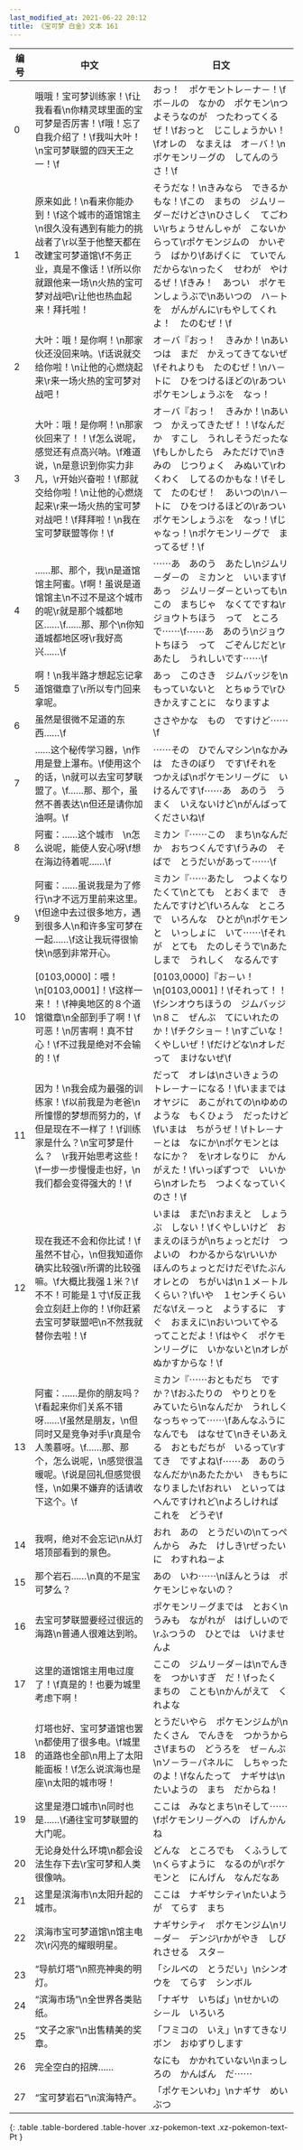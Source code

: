 ```yaml
---
last_modified_at: 2021-06-22 20:12
title: 《宝可梦 白金》文本 161
---
```

| 编号 | 中文 | 日文 |
| ---- | ---- | ---- |
| 0 | 哦哦！宝可梦训练家！\f让我看看\n你精灵球里面的宝可梦是否厉害！\f哦！忘了自我介绍了！\f我叫大叶！\n宝可梦联盟的四天王之一！\f | おっ！　ポケモントレ－ナ－！\fボ－ルの　なかの　ポケモン\nつよそうなのが　つたわってくるぜ！\fおっと　じこしょうかい！\fオレの　なまえは　オ－バ！\nポケモンリ－グの　してんのう　さ！\f |
| 1 | 原来如此！\n看来你能办到！\f这个城市的道馆馆主\n很久没有遇到有能力的挑战者了\r以至于他整天都在改建宝可梦道馆\f不务正业，真是不像话！\f所以你就跟他来一场\n火热的宝可梦对战吧\r让他也热血起来！拜托啦！ | そうだな！\nきみなら　できるかもな！\fこの　まちの　ジムリ－ダ－だけどさ\nひさしく　てごわい\rちょうせんしゃが　こないからって\rポケモンジムの　かいぞう　ばかり\fあげくに　ていでん　だからな\nったく　せわが　やけるぜ！\fきみ！　あつい　ポケモンしょうぶで\nあいつの　ハ－トを　がんがんに\rもやしてくれよ！　たのむぜ！\f　 |
| 2 | 大叶：哦！是你啊！\n那家伙还没回来呐。\f话说就交给你啦！\n让他的心燃烧起来\r来一场火热的宝可梦对战吧！ | オ－バ『おっ！　きみか！\nあいつは　まだ　かえってきてないぜ\fそれよりも　たのむぜ！\nハ－トに　ひをつけるほどの\rあつい　ポケモンしょうぶを　なっ！ |
| 3 | 大叶：哦！是你啊！\n那家伙回来了！！\f怎么说呢，感觉还有点高兴呐。\f难道说，\n是意识到你实力非凡，\r开始兴奋啦！\f那就交给你啦！\n让他的心燃烧起来\r来一场火热的宝可梦对战吧！\f拜拜啦！\n我在宝可梦联盟等你！\f | オ－バ『おっ！　きみか！\nあいつ　かえってきたぜ！！\fなんだか　すこし　うれしそうだったな\fもしかしたら　みただけで\nきみの　じつりょく　みぬいて\rわくわく　してるのかもな！\fそして　たのむぜ！　あいつの\nハ－トに　ひをつけるほどの\rあつい　ポケモンしょうぶを　なっ！\fじゃなっ！\nポケモンリ－グで　まってるぜ！\f |
| 4 | ……那、那个，我\n是道馆馆主阿蜜。\f啊！虽说是道馆馆主\n不过不是这个城市的呢\r就是那个城都地区……\f……那、那个\n你知道城都地区呀\r我好高兴……\f | ⋯⋯あ　あのう　あたし\nジムリ－ダ－の　ミカンと　いいます\fあっ　ジムリ－ダ－といっても\nこの　まちじゃ　なくてですね\rジョウトちほう　って　ところで⋯⋯\f⋯⋯あ　あのう\nジョウトちほう　って　ごぞんじだと\rあたし　うれしいです⋯⋯\f |
| 5 | 啊！\n我半路才想起忘记拿道馆徽章了\r所以专门回来拿呢。 | あっ　このさき　ジムバッジを\nもっていないと　とちゅうで\rひきかえすことに　なりますよ |
| 6 | 虽然是很微不足道的东西……\f | ささやかな　もの　ですけど⋯⋯\f |
| 7 | ……这个秘传学习器，\n作用是登上瀑布。\f使用这个的话，\n就可以去宝可梦联盟了。\f……那、那个，虽然不善表达\n但还是请你加油啊。\f | ⋯⋯その　ひでんマシン\nなかみは　たきのぼり　です\fそれを　つかえば\nポケモンリ－グに　いけるんです\f⋯⋯あ　あのう　うまく　いえないけど\nがんばって　くださいね\f |
| 8 | 阿蜜：……这个城市　\n怎么说呢，能使人安心呀\f想在海边待着呢……\f | ミカン『⋯⋯この　まち\nなんだか　おちつくんです\fうみの　そばで　とうだいがあって⋯⋯\f |
| 9 | 阿蜜：……虽说我是为了修行\n才不远万里前来这里。\f但途中去过很多地方，遇到很多人\n和许多宝可梦在一起……\f这让我玩得很愉快\n感到非常开心。 | ミカン『⋯⋯あたし　つよくなりたくて\nとても　とおくまで　きたんですけど\fいろんな　ところで　いろんな　ひとが\nポケモンと　いっしょに　いて⋯⋯\fそれが　とても　たのしそうで\nあたしまで　うれしく　なるんです |
| 10 | [0103,0000]：喂！\n[0103,0001]！\f这样一来！！\f神奥地区的８个道馆徽章\n全部到手了啊！\f可恶！\n厉害啊！真不甘心！\f不过我是绝对不会输的！\f | [0103,0000]『お－い！\n[0103,0001]！\fそれって！！\fシンオウちほうの　ジムバッジ\n８こ　ぜんぶ　てにいれたのか！\fチクショ－！\nすごいな！　くやしいぜ！\fだけどな\nオレだって　まけないぜ\f |
| 11 | 因为！\n我会成为最强的训练家！\f以前我是为老爸\n所憧憬的梦想而努力的，\f但是现在不一样了！\f训练家是什么？\n宝可梦是什么？　\r我开始思考这些！\f一步一步慢慢走也好，\n我们都会变得强大的！\f | だって　オレは\nさいきょうの　トレ－ナ－になる！\fいままでは　オヤジに　あこがれての\nゆめのような　もくひょう　だったけど\fいまは　ちがうぜ！\fトレ－ナ－とは　なにか\nポケモンとは　なにか？　を\rオレなりに　かんがえた！\fいっぽずつで　いいから\nオレたち　つよくなっていくのさ！\f |
| 12 | 现在我还不会和你比试！\f虽然不甘心，\n但我知道你确实比较强\r所谓的比较强嘛。\f大概比我强１米？\f不不！可能是１寸\f反正我会立刻赶上你的！\f你赶紧去宝可梦联盟吧\n不然我就替你去啦！\f | いまは　まだ\nおまえと　しょうぶ　しない！\fくやしいけど　おまえのほうが\nちょっとだけ　つよいの　わかるからな\rいいか　ほんのちょっとだけだぞ\fたぶん　オレとの　ちがいは\n１メ－トルくらい？\fいや　１センチくらい　だな\fえ－っと　ようするに　すぐ　おまえに\nおいついてやる　ってことだよ！\fはやく　ポケモンリ－グに　いかないと\nオレが　ぬかすからな！\f |
| 13 | 阿蜜：……是你的朋友吗？\f看起来你们关系不错呀……\f虽然是朋友，\n但同时又是竞争对手\r真是令人羡慕呀。\f……那、那个，怎么说呢，\n感觉很温暖呢。\f说是回礼但感觉很怪，\n如果不嫌弃的话请收下这个。\f | ミカン『⋯⋯おともだち　ですか？\fおふたりの　やりとりを　みていたら\nなんだか　うれしくなっちゃって⋯⋯\fあんなふうに　なんでも　はなせて\nきそいあえる　おともだちが　いるって\rすてき　ですよね\f⋯⋯あ　あのう　なんだか\nあたたかい　きもちに　なりました\fおれい　といっては　へんですけれど\nよろしければ　これを　どうぞ\f |
| 14 | 我啊，绝对不会忘记\n从灯塔顶部看到的景色。 | おれ　あの　とうだいの\nてっぺんから　みた　けしき\rぜったいに　わすれね－よ |
| 15 | 那个岩石……\n真的不是宝可梦么？ | あの　いわ⋯⋯\nほんとうは　ポケモンじゃないの？ |
| 16 | 去宝可梦联盟要经过很远的海路\n普通人很难达到哟。 | ポケモンリ－グまでは　とおく\nうみも　ながれが　はげしいので\rふつうの　ひとでは　いけませんよ |
| 17 | 这里的道馆馆主用电过度了！\f真是的！也要为城里考虑下啊！ | ここの　ジムリ－ダ－は\nでんきを　つかいすぎ　だ！\fったく　まちの　ことも\nかんがえて　くれよな |
| 18 | 灯塔也好、宝可梦道馆也罢\n都使用了很多电。\f城里的道路也全部\n用上了太阳能面板！\f怎么说滨海也是座\n太阳的城市呀！ | とうだいやら　ポケモンジムが\nたくさん　でんきを　つかうからさ\fまちの　どうろを　ぜ－んぶ\nソ－ラ－パネルに　しちゃったのよ！\fなんたって　ナギサは\nたいようの　まち　だからね！ |
| 19 | 这里是港口城市\n同时也是……\f通往宝可梦联盟的大门呢。 | ここは　みなとまち\nそして⋯⋯\fポケモンリ－グへの　げんかん　ね |
| 20 | 无论身处什么环境\n都会设法生存下去\r宝可梦和人类很像呐。 | どんな　ところでも　くふうして\nくらすように　なるのが\rポケモンと　にんげん　なんだなあ |
| 21 | 这里是滨海市\n太阳升起的城市。 | ここは　ナギサシティ\nたいようが　てらす　まち |
| 22 | 滨海市宝可梦道馆\n馆主电次\r闪亮的耀眼明星。 | ナギサシティ　ポケモンジム\nリ－ダ－　デンジ\rかがやき　しびれさせる　スタ－ |
| 23 | “导航灯塔”\n照亮神奥的明灯。 | 「シルベの　とうだい」\nシンオウを　てらす　シンボル |
| 24 | “滨海市场”\n全世界各类贴纸。 | 「ナギサ　いちば」\nせかいの　シ－ル　いろいろ |
| 25 | “文子之家”\n出售精美的奖章。 | 「フミコの　いえ」\nすてきなリボン　おゆずりします |
| 26 | 完全空白的招牌…… | なにも　かかれていない\nまっしろの　かんばん　だ⋯⋯ |
| 27 | “宝可梦岩石”\n滨海特产。 | 「ポケモンいわ」\nナギサ　めいぶつ |
{: .table .table-bordered .table-hover .xz-pokemon-text .xz-pokemon-text-Pt }